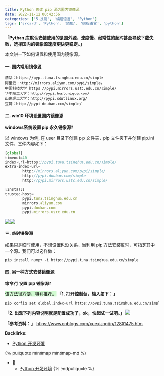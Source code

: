 ```yaml
---
title: Python 修改 pip 源为国内镜像源
date: 2022-11-12 00:42:56
categories: ['5.技能', '编程语言', 'Python']
tags: ['srcard', 'Python', '技能', '编程语言', 'python']
---
```


**「Python 库默认安装使用的是国外源，速度慢、经常性的超时甚至导致下载失败，选择国内的镜像源速度更快更稳定。」**

本文讲一下如何设置和使用国内镜像源。
  
  
#### 一. 国内常用镜像源

```
清华：https://pypi.tuna.tsinghua.edu.cn/simple
阿里云：http://mirrors.aliyun.com/pypi/simple/
中国科技大学 https://pypi.mirrors.ustc.edu.cn/simple/
华中理工大学：http://pypi.hustunique.com/
山东理工大学：http://pypi.sdutlinux.org/ 
豆瓣：http://pypi.douban.com/simple/
```
  
  
#### 二. win10 环境设置国内镜像源

**windows系统设置 pip 永久镜像源?**
  
以 windows 为例, 在 user 目录下创建 pip 文件夹，pip 文件夹下并创建 pip.ini 文件，文件内容如下：
```js
[global]
timeout=40
index-url=https://pypi.tuna.tsinghua.edu.cn/simple/
extra-index-url=
        http://mirrors.aliyun.com/pypi/simple/
        http://pypi.douban.com/simple
        http://pypi.mirrors.ustc.edu.cn/simple/
 
[install]
trusted-host=
        pypi.tuna.tsinghua.edu.cn
        mirrors.aliyun.com
        pypi.douban.com
        pypi.mirrors.ustc.edu.cn
```
<!--SR:!2026-02-25,819,250-->

![](https://mmbiz.qpic.cn/sz_mmbiz_png/h988a0nsgw4LeDd1Nmo1m49c4y7OibemBaCib2rqeRPvAvuCc6tibWaUyKMXKHBKm4iaN5TicE7PoyWUibxGPcTSfr6Q/640?wx_fmt=png)![](https://mmbiz.qpic.cn/sz_mmbiz_png/h988a0nsgw4LeDd1Nmo1m49c4y7OibemB4AQanAHlMC0IicibhEajhsxWicPUOlTe1NxlibLHqJxG2L816PvtC03BeQ/640?wx_fmt=png)
  
  
#### 三. 临时镜像源

如果只是临时使用，不想设置也没关系，当利用 pip 方法安装库时，可指定其中一个源。我们可以这样做：

```
pip install numpy -i https://pypi.tuna.tsinghua.edu.cn/simple
```
  
  
#### 四. 另一种方式安装镜像源

**命令行 设置 pip 镜像源?**
  
<mark style="background: #BBFABBA6;">该方法很方便，特别推荐。</mark> 
**「1. 打开控制台，输入如下：」**
```sh
pip config set global.index-url https://pypi.tuna.tsinghua.edu.cn/simple
```
**「2. 出现下列内容说明就是配置成功了，ok，快起试一试吧。」**
![](https://mmbiz.qpic.cn/sz_mmbiz_png/h988a0nsgw4LeDd1Nmo1m49c4y7OibemBcFmrTpEy1rlU5aB6uAWyCeloG3JEVCJVh7Q2H5GGQKEoOibibq00Oy5w/640?wx_fmt=png)
<!--SR:!2026-03-25,716,210-->

**「参考资料：」**
https://www.cnblogs.com/xuexianqi/p/12801475.html

**Backlinks:**

- [Python 开发环境](../293983b1ba374aae7708250721a2366501937648)

{% pullquote mindmap mindmap-md %}
- 🔵
  - [Python 开发环境](../293983b1ba374aae7708250721a2366501937648)
{% endpullquote %}